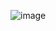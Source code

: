 ![image](https://github.com/mazga2003/FrontENDMAMA/assets/71591558/36ce8385-ef97-44d2-805a-9911c098c327)
